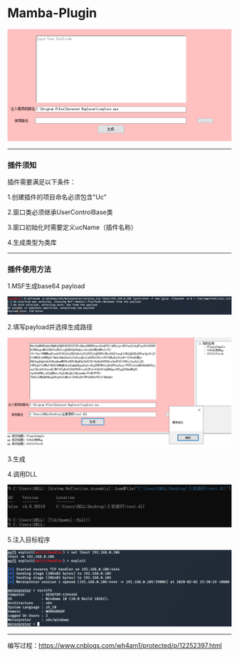 # Mamba-Plugin
![1](.\UcTikiTorch\images\1.png)

------

### 插件须知

插件需要满足以下条件：

1.创建插件的项目命名必须包含"Uc"

2.窗口类必须继承UserControlBase类

3.窗口初始化时需要定义ucName（插件名称）

4.生成类型为类库

------

### 插件使用方法

1.MSF生成base64 payload

![2](.\UcTikiTorch\images\2.png)

2.填写payload并选择生成路径

![3](.\UcTikiTorch\images\3.png)

3.生成

4.调用DLL

![4](.\UcTikiTorch\images\4.png)

5.注入目标程序

![5](.\UcTikiTorch\images\5.png)

------

编写过程：<https://www.cnblogs.com/wh4am1/protected/p/12252397.html>

